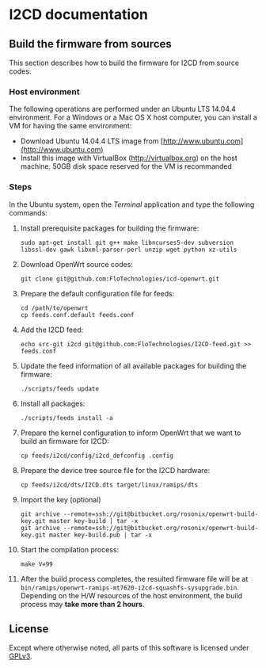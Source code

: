 # I2CD documentation


## Build the firmware from sources

This section describes how to build the firmware for I2CD from source codes.


### Host environment

The following operations are performed under an Ubuntu LTS 14.04.4 environment. For a Windows or a Mac OS X host computer, you can install a VM for having the same environment:
* Download Ubuntu 14.04.4 LTS image from [http://www.ubuntu.com](http://www.ubuntu.com)
* Install this image with VirtualBox (http://virtualbox.org) on the host machine. 50GB disk space reserved for the VM is recommanded


### Steps

In the Ubuntu system, open the *Terminal* application and type the following commands:

1. Install prerequisite packages for building the firmware:

    ```
    sudo apt-get install git g++ make libncurses5-dev subversion libssl-dev gawk libxml-parser-perl unzip wget python xz-utils
    ```

2. Download OpenWrt source codes:

    ```
    git clone git@github.com:FloTechnologies/icd-openwrt.git
    ```

3. Prepare the default configuration file for feeds:

    ```
    cd /path/to/openwrt
    cp feeds.conf.default feeds.conf
    ```

4. Add the I2CD feed:

    ```
    echo src-git i2cd git@github.com:FloTechnologies/I2CD-feed.git >> feeds.conf
    ```

5. Update the feed information of all available packages for building the firmware:

    ```
    ./scripts/feeds update
    ```

6. Install all packages:

    ```
    ./scripts/feeds install -a
    ```

7. Prepare the kernel configuration to inform OpenWrt that we want to build an firmware for I2CD:

    ```
    cp feeds/i2cd/config/i2cd_defconfig .config
    ```

8. Prepare the device tree source file for the I2CD hardware:

    ```
    cp feeds/i2cd/dts/I2CD.dts target/linux/ramips/dts
    ```

9. Import the key (optional)

    ```
    git archive --remote=ssh://git@bitbucket.org/rosonix/openwrt-build-key.git master key-build | tar -x
    git archive --remote=ssh://git@bitbucket.org/rosonix/openwrt-build-key.git master key-build.pub | tar -x
    ```

10. Start the compilation process:

    ```
    make V=99
    ```

11. After the build process completes, the resulted firmware file will be at `bin/ramips/openwrt-ramips-mt7620-i2cd-squashfs-sysupgrade.bin`. Depending on the H/W resources of the host environment, the build process may **take more than 2 hours**.


## License

Except where otherwise noted, all parts of this software is licensed under [GPLv3](https://www.gnu.org/licenses/gpl-3.0.en.html).
